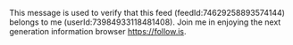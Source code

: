 This message is used to verify that this feed (feedId:74629258893574144) belongs to me (userId:73984933118481408). Join me in enjoying the next generation information browser https://follow.is.
